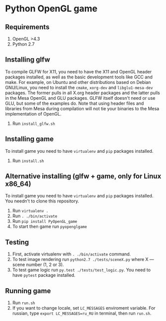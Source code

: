 # Python OpenGL game

## Requirements

1. OpenGL >4.3
2. Python 2.7

## Installing glfw

To compile GLFW for X11, you need to have the X11 and OpenGL header packages installed, as well as the basic development tools like GCC and make. For example, on Ubuntu and other distributions based on Debian GNU/Linux, you need to install the `cmake`, `xorg-dev` and `libglu1-mesa-dev` packages. The former pulls in all X.org header packages and the latter pulls in the Mesa OpenGL and GLU packages. GLFW itself doesn't need or use GLU, but some of the examples do. Note that using header files and libraries from Mesa during compilation will not tie your binaries to the Mesa implementation of OpenGL.

1. Run `install_glfw.sh`

## Installing game

To install game you need to have `virtualenv` and `pip` packages installed.

1. Run `install.sh`

## Alternative installing (glfw + game, only for Linux x86_64)

To install game you need to have `virtualenv` and `pip` packages installed. You needn't to clone this repository.

1. Run `virtualenv .`
2. Run `. ./bin/activate`
3. Run `pip install PyOpenGL_game`
4. To start then game run `pyopenglgame`

## Testing

1. First, activate virtualenv with `. ./bin/activate` command.
2. To test image rendering run `python2.7 ./tests/sceneX.py` where X &mdash; scene number (1, 2 or 3).
3. To test game logic run `py.test ./tests/test_logic.py`. You need to have `pytest` package installed.

## Running game

1. Run `run.sh`
2. If you want to change locale, set `LC_MESSAGES` enviroment variable. For russian, type `export LC_MESSAGES=ru_RU` in terminal, then run `run.sh`. 
